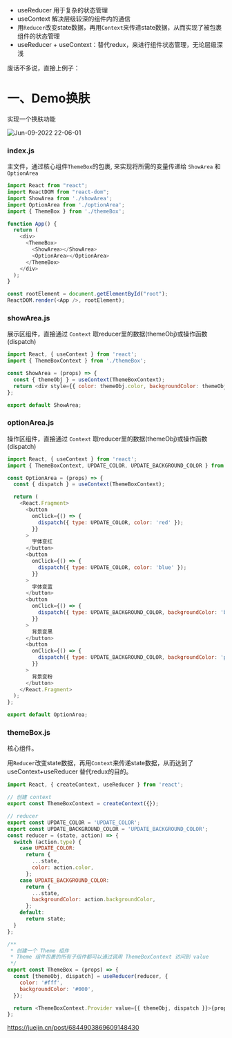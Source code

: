 - useReducer 用于复杂的状态管理
- useContext 解决层级较深的组件内的通信
- 用`Reducer`改变state数据，再用`Context`来传递state数据，从而实现了被包裹组件的状态管理
- useReducer + useContext：替代redux，来进行组件状态管理，无论层级深浅


废话不多说，直接上例子：

# 一、Demo换肤

实现一个换肤功能

![Jun-09-2022 22-06-01](https://user-images.githubusercontent.com/74364990/172867025-b2ca137c-141d-499b-991d-c1bd47704b0d.gif)


### index.js
主文件，通过核心组件`ThemeBox`的包裹, 来实现将所需的变量传递给 `ShowArea` 和 `OptionArea`

```js
import React from "react";
import ReactDOM from "react-dom";
import ShowArea from './showArea';
import OptionArea from './optionArea';
import { ThemeBox } from './themeBox';

function App() {
  return (
    <div>
      <ThemeBox>
        <ShowArea></ShowArea>
        <OptionArea></OptionArea>
      </ThemeBox>
    </div>
  );
}

const rootElement = document.getElementById("root");
ReactDOM.render(<App />, rootElement);
```

### showArea.js

展示区组件，直接通过 `Context` 取reducer里的数据(themeObj)或操作函数(dispatch)

```js
import React, { useContext } from 'react';
import { ThemeBoxContext } from './themeBox';

const ShowArea = (props) => {
  const { themeObj } = useContext(ThemeBoxContext);
  return <div style={{ color: themeObj.color, backgroundColor: themeObj.backgroundColor }}>都看我，我会变色~</div>;
};

export default ShowArea;
```

### optionArea.js

操作区组件，直接通过 `Context` 取reducer里的数据(themeObj)或操作函数(dispatch)

```js
import React, { useContext } from 'react';
import { ThemeBoxContext, UPDATE_COLOR, UPDATE_BACKGROUND_COLOR } from './themeBox';

const OptionArea = (props) => {
  const { dispatch } = useContext(ThemeBoxContext);

  return (
    <React.Fragment>
      <button
        onClick={() => {
          dispatch({ type: UPDATE_COLOR, color: 'red' });
        }}
      >
        字体变红
      </button>
      <button
        onClick={() => {
          dispatch({ type: UPDATE_COLOR, color: 'blue' });
        }}
      >
        字体变蓝
      </button>
      <button
        onClick={() => {
          dispatch({ type: UPDATE_BACKGROUND_COLOR, backgroundColor: 'black' });
        }}
      >
        背景变黑
      </button>
      <button
        onClick={() => {
          dispatch({ type: UPDATE_BACKGROUND_COLOR, backgroundColor: 'pink' });
        }}
      >
        背景变粉
      </button>
    </React.Fragment>
  );
};

export default OptionArea;
```

### themeBox.js

核心组件。

用`Reducer`改变state数据，再用`Context`来传递state数据，从而达到了 useContext+useReducer 替代redux的目的。

```js
import React, { createContext, useReducer } from 'react';

// 创建 context
export const ThemeBoxContext = createContext({});

// reducer
export const UPDATE_COLOR = 'UPDATE_COLOR';
export const UPDATE_BACKGROUND_COLOR = 'UPDATE_BACKGROUND_COLOR';
const reducer = (state, action) => {
  switch (action.type) {
    case UPDATE_COLOR:
      return {
        ...state,
        color: action.color,
      };
    case UPDATE_BACKGROUND_COLOR:
      return {
        ...state,
        backgroundColor: action.backgroundColor,
      };
    default:
      return state;
  }
};

/**
 * 创建一个 Theme 组件
 * Theme 组件包裹的所有子组件都可以通过调用 ThemeBoxContext 访问到 value
 */
export const ThemeBox = (props) => {
  const [themeObj, dispatch] = useReducer(reducer, {
    color: '#fff',
    backgroundColor: '#000',
  });

  return <ThemeBoxContext.Provider value={{ themeObj, dispatch }}>{props.children}</ThemeBoxContext.Provider>;
};
```

https://juejin.cn/post/6844903869609148430
